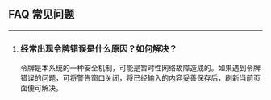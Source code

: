 ## FAQ 常见问题

----------

1. ### 经常出现令牌错误是什么原因？如何解决？

    令牌是本系统的一种安全机制，可能是暂时性网络故障造成的。如果遇到令牌错误的问题，可将警告窗口关闭，将已经输入的内容妥善保存后，刷新当前页面便可解决。


